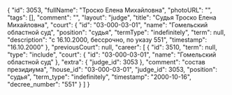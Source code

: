 {
    "id": 3053,
    "fullName": "Троско Елена Михайловна",
    "photoURL": "",
    "tags": [],
    "comment": "",
    "layout": "judge",
    "title": "Судья Троско Елена Михайловна",
    "court": {
        "id": "03-000-03-01",
        "name": "Гомельский областной суд",
        "position": "судья",
        "termType": "indefinitely",
        "term": null,
        "description": "c 16.10.2000, бессрочно, по указу 551",
        "timestamp": "16.10.2000"
    },
    "previousCourt": null,
    "career": [
        {
            "id": 3510,
            "term": null,
            "type": "include",
            "court": {
                "id": "03-000-03-01",
                "name": "Гомельский областной суд"
            },
            "extra": {
                "judge_id": 3053
            },
            "comment": "состав президиума",
            "house_id": "03-000-03-01",
            "judge_id": 3053,
            "position": "судья",
            "term_type": "indefinitely",
            "timestamp": "2000-10-16",
            "decree_number": "551"
        }
    ]
}